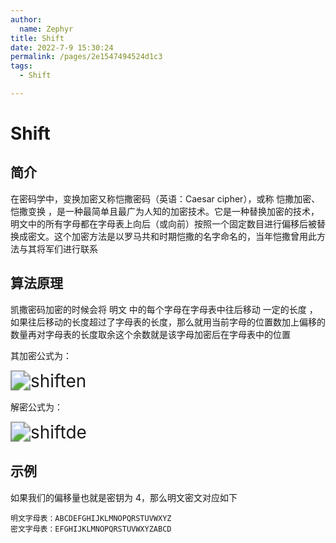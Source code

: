 ```yaml
---
author: 
  name: Zephyr
title: Shift
date: 2022-7-9 15:30:24
permalink: /pages/2e1547494524d1c3
tags: 
  - Shift

---
```


# Shift

## 简介

在密码学中，变换加密又称恺撒密码（英语：Caesar cipher），或称 恺撒加密、恺撒变换 ，是一种最简单且最广为人知的加密技术。它是一种替换加密的技术，明文中的所有字母都在字母表上向后（或向前）按照一个固定数目进行偏移后被替换成密文。这个加密方法是以罗马共和时期恺撒的名字命名的，当年恺撒曾用此方法与其将军们进行联系


## 算法原理

凯撒密码加密的时候会将 明文 中的每个字母在字母表中往后移动 一定的长度 ，如果往后移动的长度超过了字母表的长度，那么就用当前字母的位置数加上偏移的数量再对字母表的长度取余这个余数就是该字母加密后在字母表中的位置

其加密公式为：

<img src="https://cdn.jsdelivr.net/gh/Zephyrccc/ImageHostingService/blog/shiften.svg" alt="shiften" style="zoom: 200%;" />

解密公式为：

<img src="https://cdn.jsdelivr.net/gh/Zephyrccc/ImageHostingService/blog/shiftde.svg" alt="shiftde" style="zoom:200%;" />

## 示例

如果我们的偏移量也就是密钥为 4，那么明文密文对应如下

```
明文字母表：ABCDEFGHIJKLMNOPQRSTUVWXYZ
密文字母表：EFGHIJKLMNOPQRSTUVWXYZABCD
```

